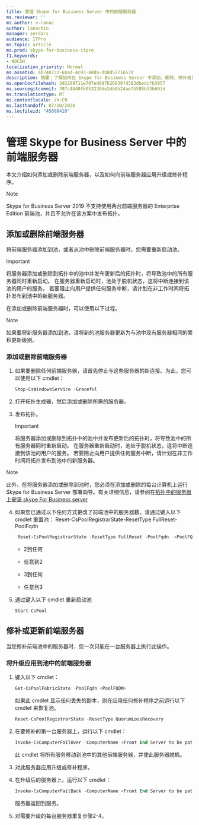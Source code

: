 ```yaml
---
title: 管理 Skype for Business Server 中的前端服务器
ms.reviewer: ''
ms.author: v-lanac
author: lanachin
manager: serdars
audience: ITPro
ms.topic: article
ms.prod: skype-for-business-itpro
f1.keywords:
- NOCSH
localization_priority: Normal
ms.assetid: ab748733-6bad-4c93-8dda-db8d5271653d
description: 摘要：了解如何在 Skype for Business Server 中添加、删除、修补或更新前端服务器。
ms.openlocfilehash: 3d2298711e707ed897b26939fd383dbedcfb3957
ms.sourcegitcommit: 397c4840fb053238de24b8b24ae75588b33b693d
ms.translationtype: MT
ms.contentlocale: zh-CN
ms.lasthandoff: 07/10/2020
ms.locfileid: "45098410"
---
```

# <a name="manage-front-end-servers-in-skype-for-business-server"></a>管理 Skype for Business Server 中的前端服务器
 
本文介绍如何添加或删除前端服务器，以及如何向前端服务器应用升级或修补程序。

  > [!NOTE]
> Skype for Business Server 2019 不支持使用两台前端服务器的 Enterprise Edition 前端池，并且不允许在该方案中发布拓扑。

## <a name="add-or-remove-front-end-servers"></a>添加或删除前端服务器
  
将前端服务器添加到池，或者从池中删除前端服务器时，您需要重新启动池。 
  
> [!IMPORTANT]
> 将服务器添加或删除到拓扑中的池中并发布更新后的拓扑时，将导致池中的所有服务器同时重新启动。 在服务器重新启动时，池处于脱机状态，这将中断连接到该池的用户的服务。 若要阻止向用户提供任何服务中断，请计划在非工作时间将拓扑发布到池中的新服务器。 
  
在添加或删除前端服务器时，可以使用以下过程。
  
> [!NOTE]
> 如果要将新服务器添加到池，请将新的池服务器更新为与池中现有服务器相同的累积更新级别。 
  
### <a name="to-add-or-remove-front-end-servers"></a>添加或删除前端服务器

1. 如果要删除任何前端服务器，请首先停止与这些服务器的新连接。为此，您可以使用以下 cmdlet：
    
   ```PowerShell
   Stop-CsWindowsService -Graceful
   ```

2. 打开拓扑生成器，然后添加或删除所需的服务器。 
    
3. 发布拓扑。
    
    > [!IMPORTANT]
    > 将服务器添加或删除到拓扑中的池中并发布更新后的拓扑时，将导致池中的所有服务器同时重新启动。 在服务器重新启动时，池处于脱机状态，这将中断连接到该池的用户的服务。 若要阻止向用户提供任何服务中断，请计划在非工作时间将拓扑发布到池中的新服务器。 
  
  > [!NOTE]
> 此外，在将服务器添加或删除到池时，您必须在添加或删除的每台计算机上运行 Skype for Business Server 部署向导。有关详细信息，请参阅在[拓扑中的服务器上安装 skype For Business server](https://docs.microsoft.com/skypeforbusiness/deploy/install/install-skype-for-business-server)
  
4. 如果您已通过以下任何方式更改了前端池中的服务器数，请通过键入以下 cmdlet 重置池： Reset-CsPoolRegistrarState-ResetType FullReset-PoolFqdn 
    
   ```PowerShell
    Reset-CsPoolRegistrarState -ResetType FullReset -PoolFqdn  <PoolFQDN>
   ```

     - 2到任何
    
     - 任意到2
    
     - 3到任何
    
     - 任意到3
    
5. 通过键入以下 cmdlet 重新启动池
    
   ```PowerShell
   Start-CsPool
   ```

## <a name="patch-or-update-front-end-servers"></a>修补或更新前端服务器

当您修补前端池中的服务器时，您一次只能在一台服务器上执行此操作。 
  
### <a name="to-apply-an-upgrade-to-the-front-end-servers-in-a-pool"></a>将升级应用到池中的前端服务器

1. 键入以下 cmdlet：
    
   ```PowerShell
   Get-CsPoolFabricState -PoolFqdn <PoolFQDN>
   ```

     如果此 cmdlet 显示任何丢失的副本，则在应用任何修补程序之前运行以下 cmdlet 来恢复池。
    
   ```PowerShell
   Reset-CsPoolRegistrarState -ResetType QuorumLossRecovery
   ```

2. 在要修补的第一台服务器上，运行以下 cmdlet：
    
   ```PowerShell
   Invoke-CsComputerFailOver -ComputerName <Front End Server to be patched>
   ```

    此 cmdlet 将所有服务移动到池中的其他前端服务器，并使此服务器脱机。
    
3. 对此服务器应用升级或修补程序。
    
4. 在升级后的服务器上，运行以下 cmdlet：
    
   ```PowerShell
   Invoke-CsComputerFailBack -ComputerName <Front End Server to be patched>
   ```

    服务器返回到服务。
    
5. 对需要升级的每台服务器重复步骤2-4。
    
